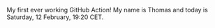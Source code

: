 My first ever working GitHub Action!
My name is Thomas and today is Saturday, 12 February, 19:20 CET. 
